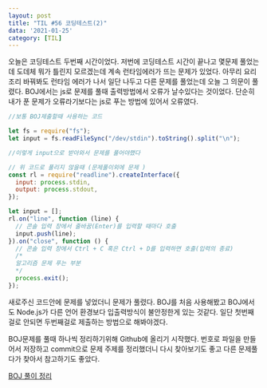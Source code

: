 ```yaml
---
layout: post
title: "TIL #56 코딩테스트(2)"
data: '2021-01-25'
category: [TIL]
---
```


오늘은 코딩테스트 두번째 시간이었다. 저번에 코딩테스트 시간이 끝나고 몇문제 풀었는데 도데체 뭐가 틀린지 모르겠는데 계속 런타임에러가 뜨는 문제가 있었다. 아무리 요리조리 바꿔봐도 런타임 에러가 나서 일단 나두고 다른 문제를 풀었는데 오늘 그 의문이 풀렸다. BOJ에서는 js로 문제를 풀때 출력방법에서 오류가 날수있다는 것이었다. 단순히 내가 푼 문제가 오류라기보다는 js로 푸는 방법에 있어서 오류였다.

```js
//보통 BOJ제출할때 사용하는 코드

let fs = require("fs");
let input = fs.readFileSync("/dev/stdin").toString().split("\n");

//이렇게 input으로 받아와서 문제를 풀어야했다

// 위 코드로 풀리지 않을때 (문제풀이외에 문제 )
const rl = require("readline").createInterface({
  input: process.stdin,
  output: process.stdout,
});

let input = [];
rl.on("line", function (line) {
  // 콘솔 입력 창에서 줄바꿈(Enter)를 입력할 때마다 호출
  input.push(line);
}).on("close", function () {
  // 콘솔 입력 창에서 Ctrl + C 혹은 Ctrl + D를 입력하면 호출(입력의 종료)
  /*
  알고리즘 문제 푸는 부분 
  */
  process.exit();
});
```

새로주신 코드안에 문제를 넣었더니 문제가 풀렸다. BOJ를 처음 사용해봤고 BOJ에서도 Node.js가 다른 언어 환경보다 입출력방식이 불안정한게 있는 것같다. 일단 첫번째걸로 안되면 두번째걸로 제출하는 방법으로 해봐야겠다.

BOJ문제를 풀때 하나씩 정리하기위해 Github에 올리기 시작했다. 번호로 파일을 만들어서 저장하고 commit으로 문제 주제를 정리했더니 다시 찾아보기도 좋고 다른 문제풀다가 찾아서 참고하기도 좋았다.

<a href="https://github.com/mrlee323/BOJ/tree/main/solutions">BOJ 풀이 정리</a>
